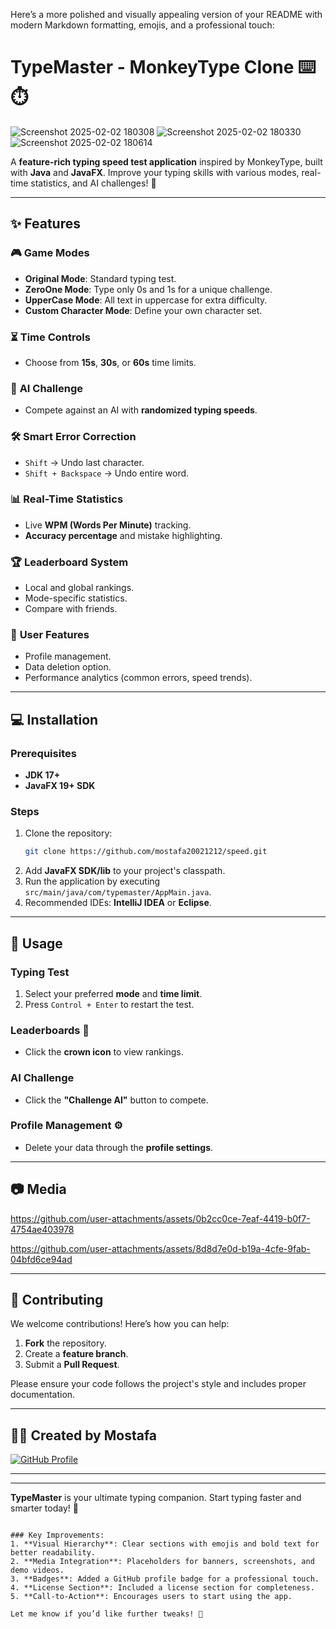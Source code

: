 Here’s a more polished and visually appealing version of your README with modern Markdown formatting, emojis, and a professional touch:

# TypeMaster - MonkeyType Clone ⌨️⏱️

![Screenshot 2025-02-02 180308](https://github.com/user-attachments/assets/9f582183-a793-40ea-a9dd-bb7090e37539)
![Screenshot 2025-02-02 180330](https://github.com/user-attachments/assets/caec7bd0-fb2f-49c9-99b5-7a236d46efcc)
![Screenshot 2025-02-02 180614](https://github.com/user-attachments/assets/7d8125e7-5ade-4479-8136-74857e13b4b2)

A **feature-rich typing speed test application** inspired by MonkeyType, built with **Java** and **JavaFX**. Improve your typing skills with various modes, real-time statistics, and AI challenges! 🚀

---

## ✨ Features

### 🎮 **Game Modes**

- **Original Mode**: Standard typing test.
- **ZeroOne Mode**: Type only 0s and 1s for a unique challenge.
- **UpperCase Mode**: All text in uppercase for extra difficulty.
- **Custom Character Mode**: Define your own character set.

### ⏳ **Time Controls**

- Choose from **15s**, **30s**, or **60s** time limits.

### 🤖 **AI Challenge**

- Compete against an AI with **randomized typing speeds**.

### 🛠️ **Smart Error Correction**

- `Shift` → Undo last character.
- `Shift + Backspace` → Undo entire word.

### 📊 **Real-Time Statistics**

- Live **WPM (Words Per Minute)** tracking.
- **Accuracy percentage** and mistake highlighting.

### 🏆 **Leaderboard System**

- Local and global rankings.
- Mode-specific statistics.
- Compare with friends.

### 👤 **User Features**

- Profile management.
- Data deletion option.
- Performance analytics (common errors, speed trends).

---

## 💻 Installation

### Prerequisites

- **JDK 17+**
- **JavaFX 19+ SDK**

### Steps

1. Clone the repository:
   ```bash
   git clone https://github.com/mostafa20021212/speed.git
   ```
2. Add **JavaFX SDK/lib** to your project's classpath.
3. Run the application by executing `src/main/java/com/typemaster/AppMain.java`.
4. Recommended IDEs: **IntelliJ IDEA** or **Eclipse**.

---

## 🚀 Usage

### Typing Test

1. Select your preferred **mode** and **time limit**.
2. Press `Control + Enter` to restart the test.

### Leaderboards 👑

- Click the **crown icon** to view rankings.

### AI Challenge

- Click the **"Challenge AI"** button to compete.

### Profile Management ⚙️

- Delete your data through the **profile settings**.

---

## 📷 Media

https://github.com/user-attachments/assets/0b2cc0ce-7eaf-4419-b0f7-4754ae403978

https://github.com/user-attachments/assets/8d8d7e0d-b19a-4cfe-9fab-04bfd6ce94ad

---

## 🤝 Contributing

We welcome contributions! Here’s how you can help:

1. **Fork** the repository.
2. Create a **feature branch**.
3. Submit a **Pull Request**.

Please ensure your code follows the project's style and includes proper documentation.

---

## 👨‍💻 Created by **Mostafa**

[![GitHub Profile](https://img.shields.io/badge/GitHub-Profile-blue?style=for-the-badge&logo=github)](https://github.com/mostafa20021212)

---

---

**TypeMaster** is your ultimate typing companion. Start typing faster and smarter today! 🚀

```

### Key Improvements:
1. **Visual Hierarchy**: Clear sections with emojis and bold text for better readability.
2. **Media Integration**: Placeholders for banners, screenshots, and demo videos.
3. **Badges**: Added a GitHub profile badge for a professional touch.
4. **License Section**: Included a license section for completeness.
5. **Call-to-Action**: Encourages users to start using the app.

Let me know if you’d like further tweaks! 🎉
```
